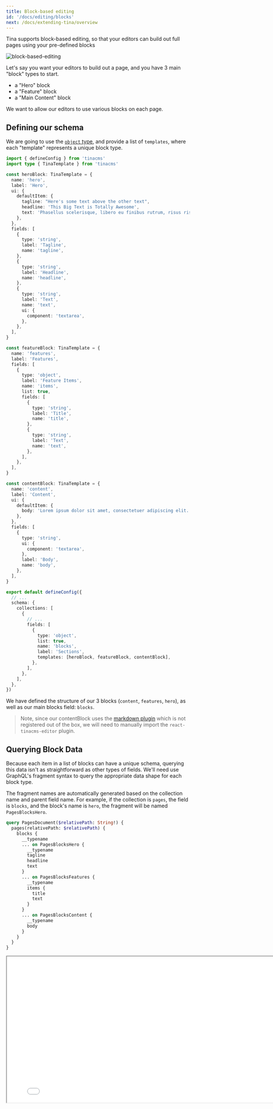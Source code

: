 ```yaml
---
title: Block-based editing
id: '/docs/editing/blocks'
next: /docs/extending-tina/overview
---
```


Tina supports block-based editing, so that your editors can build out full pages using your pre-defined blocks

![block-based-editing](https://res.cloudinary.com/forestry-demo/image/upload/v1645712511/tina-io/docs/your-blocks.gif)

Let's say you want your editors to build out a page, and you have 3 main "block" types to start.

- a "Hero" block
- a "Feature" block
- a "Main Content" block

We want to allow our editors to use various blocks on each page.

## Defining our schema

We are going to use the [`object` type](/docs/schema/#grouping-properties-within-an-object), and provide a list of `templates`, where each "template" represents a unique block type.

```ts
import { defineConfig } from 'tinacms'
import type { TinaTemplate } from 'tinacms'

const heroBlock: TinaTemplate = {
  name: 'hero',
  label: 'Hero',
  ui: {
    defaultItem: {
      tagline: "Here's some text above the other text",
      headline: 'This Big Text is Totally Awesome',
      text: 'Phasellus scelerisque, libero eu finibus rutrum, risus risus accumsan libero, nec molestie urna dui a leo.',
    },
  },
  fields: [
    {
      type: 'string',
      label: 'Tagline',
      name: 'tagline',
    },
    {
      type: 'string',
      label: 'Headline',
      name: 'headline',
    },
    {
      type: 'string',
      label: 'Text',
      name: 'text',
      ui: {
        component: 'textarea',
      },
    },
  ],
}

const featureBlock: TinaTemplate = {
  name: 'features',
  label: 'Features',
  fields: [
    {
      type: 'object',
      label: 'Feature Items',
      name: 'items',
      list: true,
      fields: [
        {
          type: 'string',
          label: 'Title',
          name: 'title',
        },
        {
          type: 'string',
          label: 'Text',
          name: 'text',
        },
      ],
    },
  ],
}

const contentBlock: TinaTemplate = {
  name: 'content',
  label: 'Content',
  ui: {
    defaultItem: {
      body: 'Lorem ipsum dolor sit amet, consectetuer adipiscing elit. Donec odio. Quisque volutpat mattis eros. Nullam malesuada erat ut turpis. Suspendisse urna nibh, viverra non, semper suscipit, posuere a, pede.',
    },
  },
  fields: [
    {
      type: 'string',
      ui: {
        component: 'textarea',
      },
      label: 'Body',
      name: 'body',
    },
  ],
}

export default defineConfig({
  // ...
  schema: {
    collections: [
      {
        // ...
        fields: [
          {
            type: 'object',
            list: true,
            name: 'blocks',
            label: 'Sections',
            templates: [heroBlock, featureBlock, contentBlock],
          },
        ],
      },
    ],
  },
})
```

We have defined the structure of our 3 blocks (`content`, `features`, `hero`), as well as our main blocks field: `blocks`.

> Note, since our contentBlock uses the [markdown plugin](/docs/reference/toolkit/fields/markdown/) which is not registered out of the box, we will need to manually import the `react-tinacms-editor` plugin.

## Querying Block Data

Because each item in a list of blocks can have a unique schema, querying this data isn't as straightforward as other types of fields. We'll need use GraphQL's fragment syntax to query the appropriate data shape for each block type.

The fragment names are automatically generated based on the collection name and parent field name. For example, if the collection is `pages`, the field is `blocks`, and the block's name is `hero`, the fragment will be named `PagesBlocksHero`.

```graphql
query PagesDocument($relativePath: String!) {
  pages(relativePath: $relativePath) {
    blocks {
      __typename
      ... on PagesBlocksHero {
        __typename
        tagline
        headline
        text
      }
      ... on PagesBlocksFeatures {
        __typename
        items {
          title
          text
        }
      }
      ... on PagesBlocksContent {
        __typename
        body
      }
    }
  }
}
```

<iframe loading="lazy" src="/api/graphiql/?query=%7B%0A%20%20pages(relativePath%3A%20%22turbo.json%22)%20%7B%0A%20%20%20%20blocks%20%7B%0A%20%20%20%20%20%20__typename%0A%20%20%20%20%20%20...%20on%20PagesBlocksHero%20%7B%0A%20%20%20%20%20%20%20%20__typename%0A%20%20%20%20%20%20%20%20tagline%0A%20%20%20%20%20%20%20%20headline%0A%20%20%20%20%20%20%20%20text%0A%20%20%20%20%20%20%7D%0A%20%20%20%20%20%20...%20on%20PagesBlocksFeatures%20%7B%0A%20%20%20%20%20%20%20%20__typename%0A%20%20%20%20%20%20%20%20items%20%7B%0A%20%20%20%20%20%20%20%20%20%20title%0A%20%20%20%20%20%20%20%20%20%20text%0A%20%20%20%20%20%20%20%20%7D%0A%20%20%20%20%20%20%7D%0A%20%20%20%20%20%20...%20on%20PagesBlocksContent%20%7B%0A%20%20%20%20%20%20%20%20__typename%0A%20%20%20%20%20%20%20%20body%0A%20%20%20%20%20%20%7D%0A%20%20%20%20%7D%0A%20%20%7D%0A%7D%0A" width="800" height="400">

> For more info on how to query data with Tina's GraphQL API, check out the [Query Documentation](https://tina.io/docs/graphql/queries/)

## Rendering our blocks

We can render out the blocks on a page by creating a new `Blocks` component, which will conditionally render each block-type in a switch statement.

```tsx
// Blocks.tsx

import React from 'react'
import type { Pages } from '../tina/__generated__/types'
import { Content } from './blocks/content'
import { Features } from './blocks/features'
import { Hero } from './blocks/hero'
import { Testimonial } from './blocks/testimonial'

export const Blocks = (props: Pages) => {
  return (
    <>
      {props.blocks
        ? props.blocks.map(function (block, i) {
            switch (block.__typename) {
              case 'PagesBlocksContent':
                return (
                  <React.Fragment key={i + block.__typename}>
                    <Content data={block} />
                  </React.Fragment>
                )
              case 'PagesBlocksHero':
                return (
                  <React.Fragment key={i + block.__typename}>
                    <Hero data={block} />
                  </React.Fragment>
                )
              case 'PagesBlocksFeatures':
                return (
                  <React.Fragment key={i + block.__typename}>
                    <Features data={block} />
                  </React.Fragment>
                )
              default:
                return null
            }
          })
        : null}
    </>
  )
}
```

Note that the `__typename` on each blog is `{CollectionName}{FieldName}{BlockTemplateName}`

In our case:

- CollectionName: "Pages"
- FieldName: "Blocks"
- BlockTemplateName: "Content" | "Hero" | "Features"

## Adding a visual block selector (Experimental)

![Preview of Visual Block Selector](https://res.cloudinary.com/forestry-demo/video/upload/w_800/v1647540863/Tina%20Newsletter/visual-selector-preview.gif)

<div class="short-code-warning">
   <div>
      <p>This is an experimental feature, and the API is subject to change. Have any thoughts? Let us know in the chat, or through one of our <a href="/community/">community channels</a>!</p>
   </div>
   <svg stroke="currentColor" fill="currentColor" stroke-width="0" viewBox="0 0 512 512" height="1em" width="1em" xmlns="http://www.w3.org/2000/svg">
      <path d="M32 464h448L256 48 32 464zm248-64h-48v-48h48v48zm0-80h-48v-96h48v96z"></path>
   </svg>
</div>

This visual block selector allows editors to select blocks from a set images instead of text.

<!-- TODO: add a gif -->
<!-- ![block-based-editing-visual](/gif/visual-blocks.gif) -->

First, to enable the visual block selector the `visualSelector` property in the UI key must be set to true.

```diff
...
export default defineConfig({
  // ...
  schema: {
  collections: [
    {
      // ...
      fields: [
        {
          type: 'object',
          list: true,
          name: 'blocks',
          label: 'Sections',
+         ui: {
+           visualSelector: true,
+         },
          templates: [heroBlock, featureBlock, contentBlock],
        },
      ],
    },
  ]}
})
...
```

To set up the block selector a preview image must be provided for each block you want a preview image for. The basic structure for each block looks like this.

```diff
const featureBlock = {
  name: 'features',
  label: 'Features',
+  ui: {
+    previewSrc: "https://...",
+  },
  fields: [
    {
      type: 'object',
      label: 'Feature Items',
      name: 'items',
      list: true,
      fields: [
        {
          type: 'string',
          label: 'Title',
          name: 'title',
        },
        {
          type: 'string',
          label: 'Text',
          name: 'text',
        },
      ],
    },
  ],
}
```

The `previewSrc` is an image URL that will be rendered in the visual selector. If a preview isn't provided the block will still be available with a title to click on, just no preview image will be displayed.

_optionally_ a `category` can be provided that will allows the blocks to be grouped into different catagories.

```diff
const featureBlock = {
  name: 'features',
  label: 'Features',
  ui: {
+    category: "Page Section",
    previewSrc: "https://...",
  },
  fields: [
    {
      type: 'object',
      label: 'Feature Items',
      name: 'items',
      list: true,
      fields: [
        {
          type: 'string',
          label: 'Title',
          name: 'title',
        },
        {
          type: 'string',
          label: 'Text',
          name: 'text',
        },
      ],
    },
  ],
}
```

<!-- TODO: add a gif of a category -->
<!-- ![block-based-editing-visual](/gif/visual-blocks.gif) -->

